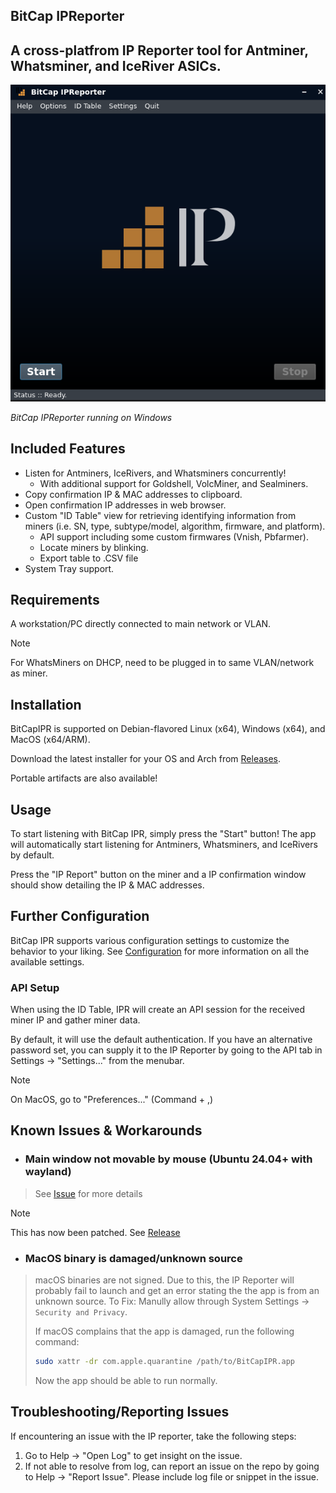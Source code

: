## BitCap IPReporter

## A cross-platfrom IP Reporter tool for Antminer, Whatsminer, and IceRiver ASICs.

![BitCap IPReporter running on Windows](/.github/imgs/ipr.png)

*BitCap IPReporter running on Windows*


## Included Features
 - Listen for Antminers, IceRivers, and Whatsminers concurrently!
   - With additional support for Goldshell, VolcMiner, and Sealminers.
 - Copy confirmation IP & MAC addresses to clipboard.
 - Open confirmation IP addresses in web browser.
 - Custom "ID Table" view for retrieving identifying information from miners (i.e. SN, type, subtype/model, algorithm, firmware, and platform).
   - API support including some custom firmwares (Vnish, Pbfarmer).
   - Locate miners by blinking.
   - Export table to .CSV file
 - System Tray support.


## Requirements
A workstation/PC directly connected to main network or VLAN.

> [!NOTE]
> For WhatsMiners on DHCP, need to be plugged in to same VLAN/network as miner.


## Installation
BitCapIPR is supported on Debian-flavored Linux (x64), Windows (x64), and MacOS (x64/ARM).

Download the latest installer for your OS and Arch from [Releases](https://github.com/bitcap-co/bitcap-ipr/releases).

Portable artifacts are also available!

## Usage
To start listening with BitCap IPR, simply press the "Start" button!
The app will automatically start listening for Antminers, Whatsminers, and IceRivers by default.

Press the "IP Report" button on the miner and a IP confirmation window should show detailing the IP & MAC addresses.


## Further Configuration
BitCap IPR supports various configuration settings to customize the behavior to your liking. See [Configuration](./CONFIGURATION.md) for more information on all the available settings.


### API Setup
When using the ID Table, IPR will create an API session for the received miner IP and gather miner data.

By default, it will use the default authentication. If you have an alternative password set, you can supply it to the IP Reporter by going to the API tab in Settings -> "Settings..." from the menubar.
> [!NOTE]
> On MacOS, go to "Preferences..." (Command + ,)


## Known Issues & Workarounds
 - ### Main window not movable by mouse (Ubuntu 24.04+ with wayland)
> See [Issue](https://github.com/bitcap-co/bitcap-ipr/issues/21) for more details

> [!NOTE]
> This has now been patched. See [Release](https://github.com/bitcap-co/bitcap-ipr/releases/tag/v1.2.7-rp-wayland-fix)

 - ### MacOS binary is damaged/unknown source
> macOS binaries are not signed. Due to this, the IP Reporter will probably fail to launch and get an error stating the the app is from an unknown source.
> To Fix: Manully allow through System Settings -> `Security and Privacy`.
>
> If macOS complains that the app is damaged, run the following command:
> ```bash
> sudo xattr -dr com.apple.quarantine /path/to/BitCapIPR.app
> ```
> Now the app should be able to run normally.

## Troubleshooting/Reporting Issues
If encountering an issue with the IP reporter, take the following steps:
1. Go to Help -> "Open Log" to get insight on the issue.
2. If not able to resolve from log, can report an issue on the repo by going to Help -> "Report Issue". Please include log file or snippet in the issue.
